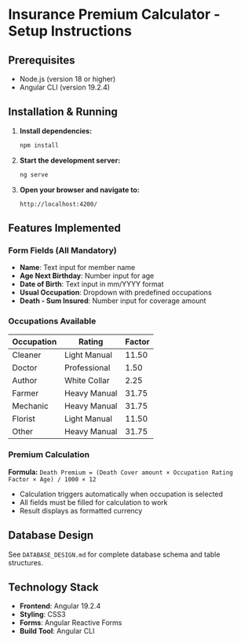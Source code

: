 # Insurance Premium Calculator - Setup Instructions

## Prerequisites
- Node.js (version 18 or higher)
- Angular CLI (version 19.2.4)

## Installation & Running

1. **Install dependencies:**
   ```bash
   npm install
   ```

2. **Start the development server:**
   ```bash
   ng serve
   ```

3. **Open your browser and navigate to:**
   ```
   http://localhost:4200/
   ```

## Features Implemented

### Form Fields (All Mandatory)
- **Name**: Text input for member name
- **Age Next Birthday**: Number input for age
- **Date of Birth**: Text input in mm/YYYY format
- **Usual Occupation**: Dropdown with predefined occupations
- **Death - Sum Insured**: Number input for coverage amount

### Occupations Available
| Occupation | Rating | Factor |
|------------|--------|--------|
| Cleaner | Light Manual | 11.50 |
| Doctor | Professional | 1.50 |
| Author | White Collar | 2.25 |
| Farmer | Heavy Manual | 31.75 |
| Mechanic | Heavy Manual | 31.75 |
| Florist | Light Manual | 11.50 |
| Other | Heavy Manual | 31.75 |

### Premium Calculation
**Formula:** `Death Premium = (Death Cover amount × Occupation Rating Factor × Age) / 1000 × 12`

- Calculation triggers automatically when occupation is selected
- All fields must be filled for calculation to work
- Result displays as formatted currency

## Database Design
See `DATABASE_DESIGN.md` for complete database schema and table structures.

## Technology Stack
- **Frontend**: Angular 19.2.4
- **Styling**: CSS3
- **Forms**: Angular Reactive Forms
- **Build Tool**: Angular CLI